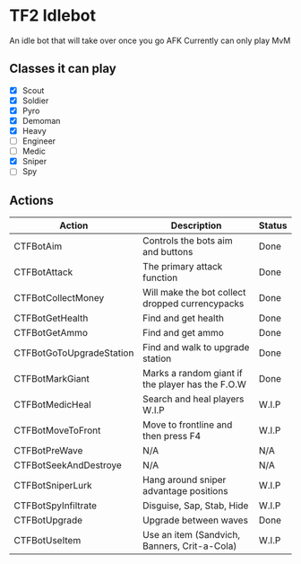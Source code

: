 # TF2 Idlebot
An idle bot that will take over once you go AFK
Currently can only play MvM

## Classes it can play
- [x] Scout
- [x] Soldier
- [x] Pyro
- [x] Demoman
- [x] Heavy
- [ ] Engineer
- [ ] Medic
- [x] Sniper
- [ ] Spy

## Actions 
| Action | Description | Status |
| --- | --- | --- |
| CTFBotAim | Controls the bots aim and buttons                        | Done |
| CTFBotAttack | The primary attack function                           | Done |
| CTFBotCollectMoney | Will make the bot collect dropped currencypacks | Done |
| CTFBotGetHealth | Find and get health                                | Done |
| CTFBotGetAmmo | Find and get ammo                                    | Done |
| CTFBotGoToUpgradeStation | Find and walk to upgrade station          | Done |
| CTFBotMarkGiant | Marks a random giant if the player has the F.O.W   | Done |
| CTFBotMedicHeal | Search and heal players W.I.P                      | W.I.P |
| CTFBotMoveToFront | Move to frontline and then press F4              | W.I.P |
| CTFBotPreWave | N/A                                                  | N/A |
| CTFBotSeekAndDestroye | N/A                                          | N/A |
| CTFBotSniperLurk | Hang around sniper advantage positions            | W.I.P |
| CTFBotSpyInfiltrate | Disguise, Sap, Stab, Hide                      | W.I.P |
| CTFBotUpgrade | Upgrade between waves                                | Done |
| CTFBotUseItem | Use an item (Sandvich, Banners, Crit-a-Cola)         | W.I.P |
